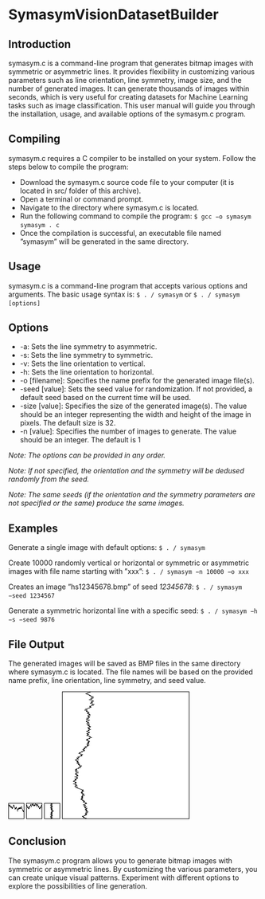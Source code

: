 # SymasymVisionDatasetBuilder

## Introduction
symasym.c is a command-line program that generates bitmap images with symmetric or asymmetric lines. It provides flexibility in customizing various parameters such as line orientation, line symmetry, image size, and the number of
generated images. It can generate thousands of images within seconds, which
is very useful for creating datasets for Machine Learning tasks such as image
classification. This user manual will guide you through the installation, usage,
and available options of the symasym.c program.

## Compiling
symasym.c requires a C compiler to be installed on your system. Follow the
steps below to compile the program:
- Download the symasym.c source code file to your computer (it is located in src/ folder of this archive).
- Open a terminal or command prompt.
- Navigate to the directory where symasym.c is located.
- Run the following command to compile the program:
`$ gcc −o symasym symasym . c`
- Once the compilation is successful, an executable file named ”symasym”
will be generated in the same directory.

## Usage
symasym.c is a command-line program that accepts various options and arguments. The basic usage syntax is: `$ . / symasym`
or `$ . / symasym [options]`

## Options
- -a: Sets the line symmetry to asymmetric.
- -s: Sets the line symmetry to symmetric.
- -v: Sets the line orientation to vertical.
- -h: Sets the line orientation to horizontal.
- -o [filename]: Specifies the name prefix for the generated image file(s).
- -seed [value]: Sets the seed value for randomization. If not provided, a default seed based on the current time will be used.
- -size [value]: Specifies the size of the generated image(s). The value should be an integer representing the width and height of the image in pixels. The default size is 32.
- -n [value]: Specifies the number of images to generate. The value should be an integer. The default is 1

*Note: The options can be provided in any order.*

*Note: If not specified, the orientation and the symmetry will be dedused randomly from the seed.*

*Note: The same seeds (if the orientation and the symmetry parameters are not specified or the same) produce the same images.*

## Examples
Generate a single image with default options:
`$ . / symasym`

Create 10000 randomly vertical or horizontal or symmetric or asymmetric images with file name starting with ”xxx”:
`$ . / symasym −n 10000 −o xxx`

Creates an image ”hs12345678.bmp” of seed *12345678*:
`$ . / symasym −seed 1234567`

Generate a symmetric horizontal line with a specific seed:
`$ . / symasym −h −s −seed 9876`

## File Output
The generated images will be saved as BMP files in the same directory where
symasym.c is located. The file names will be based on the provided name prefix,
line orientation, line symmetry, and seed value.

![Horizontal asymmetric image](https://github.com/Muradmustafayev-03/SymasymVisionDatasetBuilder/blob/main/examples/example_ha1684187644525988.bmp)
![Horizontal symmetric image](https://github.com/Muradmustafayev-03/SymasymVisionDatasetBuilder/blob/main/examples/example_hs1684187644522845.bmp)
![Vertical symmetric image](https://github.com/Muradmustafayev-03/SymasymVisionDatasetBuilder/blob/main/examples/example_vs1684187644519671.bmp)
![Vertical asymmetric image](https://github.com/Muradmustafayev-03/SymasymVisionDatasetBuilder/blob/main/examples/example_va1684187673783142.bmp)

## Conclusion
The symasym.c program allows you to generate bitmap images with symmetric
or asymmetric lines. By customizing the various parameters, you can create
unique visual patterns. Experiment with different options to explore the possibilities of line generation.

